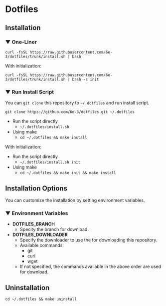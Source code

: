 # Dotfiles

## Installation

### ▼ One-Liner

``` shell
curl -fsSL https://raw.githubusercontent.com/6e-3/dotfiles/trunk/install.sh | bash
```

With initialization:

``` shell
curl -fsSL https://raw.githubusercontent.com/6e-3/dotfiles/trunk/install.sh | bash -s init
```

### ▼ Run Install Script

You can `git clone` this repository to `~/.dotfiles` and run install script.

``` shell
git clone https://github.com/6e-3/dotfiles.git ~/.dotfiles
```

- Run the script directly
  - `~/.dotfiles/install.sh`
- Using make
  - `cd ~/.dotfiles && make install`

With initialization:

- Run the script directly
  - `~/.dotfiles/install.sh init`
- Using make
  - `cd ~/.dotfiles && make init && make install`

## Installation Options

You can customize the installation by setting environment variables.

### ▼ Environment Variables

- **DOTFILES_BRANCH**
  - Specity the branch for download.
- **DOTFILES_DOWNLOADER**
  - Specify the downloader to use the for downloading this repository.
  - Available commands:
    - git
    - curl
    - wget
  - If not specified, the commands available in the above order are used for download.

## Uninstallation

``` shell
cd ~/.dotfiles && make uninstall
```